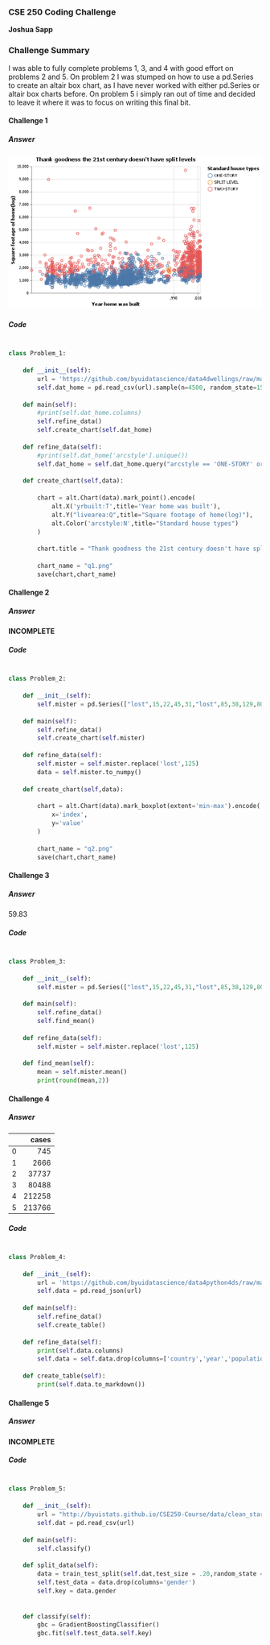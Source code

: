 ### CSE 250 Coding Challenge

__Joshua Sapp__

### Challenge Summary

I was able to fully complete problems 1, 3, and 4 with good effort on problems 2 and 5.  On problem 2 I was stumped on how to use a pd.Series to create an altair box chart, as I have never worked with either pd.Series or altair box charts before.  On problem 5 i simply ran out of time and decided to leave it where it was to focus on writing this final bit.

#### Challenge 1

##### Answer

![](q1.png)

##### Code

```python
 
class Problem_1:

    def __init__(self):
        url = 'https://github.com/byuidatascience/data4dwellings/raw/master/data-raw/dwellings_denver/dwellings_denver.csv'
        self.dat_home = pd.read_csv(url).sample(n=4500, random_state=15)

    def main(self):
        #print(self.dat_home.columns)
        self.refine_data()
        self.create_chart(self.dat_home)

    def refine_data(self):
        #print(self.dat_home['arcstyle'].unique())
        self.dat_home = self.dat_home.query("arcstyle == 'ONE-STORY' or arcstyle == 'TWO-STORY' or arcstyle == 'SPLIT LEVEL'")

    def create_chart(self,data):
        
        chart = alt.Chart(data).mark_point().encode(
            alt.X('yrbuilt:T',title='Year home was built'),
            alt.Y("livearea:Q",title="Square footage of home(log)"),
            alt.Color('arcstyle:N',title="Standard house types")
        )

        chart.title = "Thank goodness the 21st century doesn't have split levels"

        chart_name = "q1.png"
        save(chart,chart_name)

```

#### Challenge 2

##### Answer

**INCOMPLETE**

##### Code

```python
 
class Problem_2:

    def __init__(self):
        self.mister = pd.Series(["lost",15,22,45,31,"lost",85,38,129,80,21,2])

    def main(self):
        self.refine_data()
        self.create_chart(self.mister)

    def refine_data(self):
        self.mister = self.mister.replace('lost',125)
        data = self.mister.to_numpy()

    def create_chart(self,data):
        
        chart = alt.Chart(data).mark_boxplot(extent='min-max').encode(
            x='index',
            y='value'
        )

        chart_name = "q2.png"
        save(chart,chart_name)

```

#### Challenge 3

##### Answer

59.83

##### Code

```python
 
class Problem_3:

    def __init__(self):
        self.mister = pd.Series(["lost",15,22,45,31,"lost",85,38,129,80,21,2])

    def main(self):
        self.refine_data()
        self.find_mean()

    def refine_data(self):
        self.mister = self.mister.replace('lost',125)

    def find_mean(self):
        mean = self.mister.mean()
        print(round(mean,2))

```

#### Challenge 4

##### Answer

|    |   cases |
|---:|--------:|
|  0 |     745 |
|  1 |    2666 |
|  2 |   37737 |
|  3 |   80488 |
|  4 |  212258 |
|  5 |  213766 |

##### Code

```python
 
class Problem_4:

    def __init__(self):
        url = 'https://github.com/byuidatascience/data4python4ds/raw/master/data-raw/table1/table1.json'  
        self.data = pd.read_json(url)

    def main(self):
        self.refine_data()
        self.create_table()

    def refine_data(self):
        print(self.data.columns)
        self.data = self.data.drop(columns=['country','year','population'])

    def create_table(self):
        print(self.data.to_markdown())

```

#### Challenge 5

##### Answer

**INCOMPLETE**

##### Code

```python
 
class Problem_5:

    def __init__(self):
        url = "http://byuistats.github.io/CSE250-Course/data/clean_starwars.csv"
        self.dat = pd.read_csv(url)

    def main(self):
        self.classify()

    def split_data(self):
        data = train_test_split(self.dat,test_size = .20,random_state = 2020)
        self.test_data = data.drop(columns='gender')
        self.key = data.gender


    def classify(self):
        gbc = GradientBoostingClassifier()
        gbc.fit(self.test_data.self.key)

```
